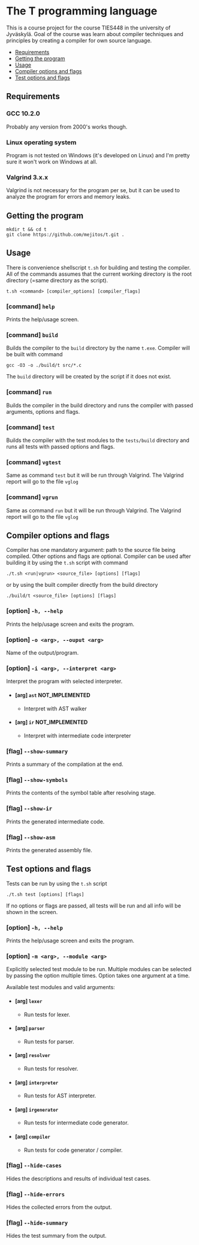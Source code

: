# The T programming language

This is a course project for the course TIES448 in the university of Jyväskylä.
Goal of the course was learn about compiler techniques and principles by creating
a compiler for own source language.


- [Requirements](#requirements)
- [Getting the program](#getting-the-program)
- [Usage](#usage)
- [Compiler options and flags](#compiler-options-and-flags)
- [Test options and flags](#test-options-and-flags)


## Requirements

### GCC 10.2.0 

Probably any version from 2000's works though.


### Linux operating system

Program is not tested on Windows (it's developed on Linux) and I'm pretty sure 
it won't work on Windows at all. 


### Valgrind 3.x.x

Valgrind is not necessary for the program per se, but it can be used to analyze
the program for errors and memory leaks.


## Getting the program

```
mkdir t && cd t
git clone https://github.com/mejitos/t.git .
```


## Usage

There is convenience shellscript `t.sh` for building and testing the compiler.
All of the commands assumes that the current working directory is the root
directory (=same directory as the script).

```
t.sh <command> [compiler_options] [compiler_flags]
```

### [command] `help`

Prints the help/usage screen.

### [command] `build`

Builds the compiler to the `build` directory by the name `t.exe`. Compiler will
be built with command

```
gcc -O3 -o ./build/t src/*.c
```

The `build` directory will be created by the script if it does not exist.

### [command] `run`

Builds the compiler in the build directory and runs the compiler with passed 
arguments, options and flags.

### [command] `test`

Builds the compiler with the test modules to the `tests/build` directory and 
runs all tests with passed options and flags.

### [command] `vgtest`

Same as command `test` but it will be run through Valgrind. The Valgrind report 
will go to the file `vglog`

### [command] `vgrun`

Same as command `run` but it will be run through Valgrind. The Valgrind report 
will go to the file `vglog`


## Compiler options and flags

Compiler has one mandatory argument: path to the source file being compiled.
Other options and flags are optional. Compiler can be used after building it
by using the `t.sh` script with command

```
./t.sh <run|vgrun> <source_file> [options] [flags]
```

or by using the built compiler directly from the build directory

```
./build/t <source_file> [options] [flags]
```


### [option] `-h, --help`

Prints the help/usage screen and exits the program.

### [option] `-o <arg>, --ouput <arg>`

Name of the output/program.

### [option] `-i <arg>, --interpret <arg>`

Interpret the program with selected interpreter.

- #### [arg] `ast` **NOT_IMPLEMENTED**
    - Interpret with AST walker
- #### [arg] `ir` **NOT_IMPLEMENTED**
    - Interpret with intermediate code interpreter 


### [flag] `--show-summary`

Prints a summary of the compilation at the end.

### [flag] `--show-symbols`

Prints the contents of the symbol table after resolving stage.

### [flag] `--show-ir`

Prints the generated intermediate code.

### [flag] `--show-asm`

Prints the generated assembly file.


## Test options and flags

Tests can be run by using the `t.sh` script

```
./t.sh test [options] [flags]
```

If no options or flags are passed, all tests will be run and all info will
be shown in the screen.

### [option] `-h, --help`

Prints the help/usage screen and exits the program.

### [option] `-m <arg>, --module <arg>`

Explicitly selected test module to be run. Multiple modules can be selected
by passing the option multiple times. Option takes one argument at a time.

Available test modules and valid arguments:

- #### [arg] `lexer`
    - Run tests for lexer.
- #### [arg] `parser`
    - Run tests for parser.
- #### [arg] `resolver`
    - Run tests for resolver.
- #### [arg] `interpreter`
    - Run tests for AST interpreter.
- #### [arg] `irgenerator`
    - Run tests for intermediate code generator.
- #### [arg] `compiler`
    - Run tests for code generator / compiler.

### [flag] `--hide-cases`

Hides the descriptions and results of individual test cases.

### [flag] `--hide-errors`

Hides the collected errors from the output.

### [flag] `--hide-summary`

Hides the test summary from the output.
